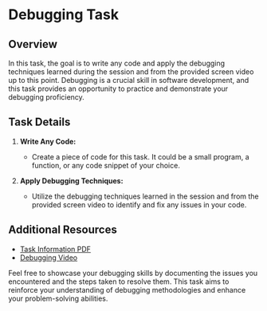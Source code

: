 # Debugging Task

## Overview

In this task, the goal is to write any code and apply the debugging techniques learned during the session and from the provided screen video up to this point. Debugging is a crucial skill in software development, and this task provides an opportunity to practice and demonstrate your debugging proficiency.

## Task Details

1. **Write Any Code:**
   - Create a piece of code for this task. It could be a small program, a function, or any code snippet of your choice.

2. **Apply Debugging Techniques:**
   - Utilize the debugging techniques learned in the session and from the provided screen video to identify and fix any issues in your code.

## Additional Resources

- [Task Information PDF](https://github.com/Raafat-Nagy/Zag-Eng-Data-Structures/blob/main/Task.01_Debugging/Task01.pdf)
- [Debugging Video](https://github.com/Raafat-Nagy/Zag-Eng-Data-Structures/blob/main/Task.01_Debugging/Task01_Debugging.mp4)

Feel free to showcase your debugging skills by documenting the issues you encountered and the steps taken to resolve them. This task aims to reinforce your understanding of debugging methodologies and enhance your problem-solving abilities.
